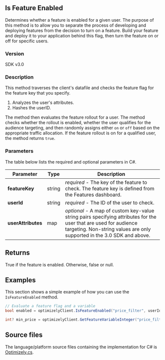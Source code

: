 ## Is Feature Enabled

Determines whether a feature is enabled for a given user. The purpose of this method is to allow you to separate the process of developing and deploying features from the decision to turn on a feature. Build your feature and deploy it to your application behind this flag, then turn the feature on or off for specific users.

### Version

SDK v3.0

### Description

This method traverses the client's datafile and checks the feature flag for the feature key that you specify.
1. Analyzes the user's attributes.
2. Hashes the userID.

The method then evaluates the feature rollout for a user. The method checks whether the rollout is enabled, whether the user qualifies for the audience targeting, and then randomly assigns either `on` or `off` based on the appropriate traffic allocation. If the feature rollout is on for a qualified user, the method returns `true`.

### Parameters

The table below lists the required and optional parameters in C#.

| Parameter       | Type       | Description                                                                                                 |
|-----------------|------------|-------------------------------------------------------------------------------------------------------------|
| **featureKey**  | string     | _required_ - The key of the feature to check. The feature key is defined from the Features dashboard.    |
| **userId**      | string     | _required_ - The ID of the user to check.                                                                  |
| **userAttributes** | map        | _optional_ - A map of custom key-value string pairs specifying attributes for the user that are used for audience targeting. Non-string values are only supported in the 3.0 SDK and above. |


## Returns

True if the feature is enabled. Otherwise, false or null.

## Examples

This section shows a simple example of how you can use the `IsFeatureEnabled` method.

```csharp
// Evaluate a feature flag and a variable
bool enabled = optimizelyClient.IsFeatureEnabled("price_filter", userId);

int? min_price = optimizelyClient.GetFeatureVariableInteger("price_filter", variableKey: "min_price", userId: userId);
```

## Source files

The language/platform source files containing the implementation for C# is [Optimizely.cs](https://github.com/optimizely/csharp-sdk/blob/master/OptimizelySDK/Optimizely.cs).
